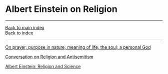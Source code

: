 # Albert Einstein on Religion

------------------------------------------------------------------------

[Back to main index](../../index)  
[Back to index](../index)  

------------------------------------------------------------------------

[On prayer; purpose in nature; meaning of life; the soul; a personal
God](einprayr)

[Conversation on Religion and Antisemitism](einbucky)

[Albert Einstein: Religion and Science](einsci)
